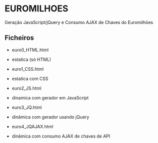 # EUROMILHOES

Geração JavaScript/jQuery e Consumo AJAX de Chaves do Euromilhões

## Ficheiros

* euro0_HTML.html
 * estatica (só HTML)	

* euro1_CSS.html
 * estatica com CSS

* euro2_JS.html
 * dinamica com gerador em JavaScript

* euro3_JQ.html
 * dinâmica com gerador usando jQuery

* euro4_JQAJAX.html
 * dinâmica com consumo AJAX de chaves de API

			
